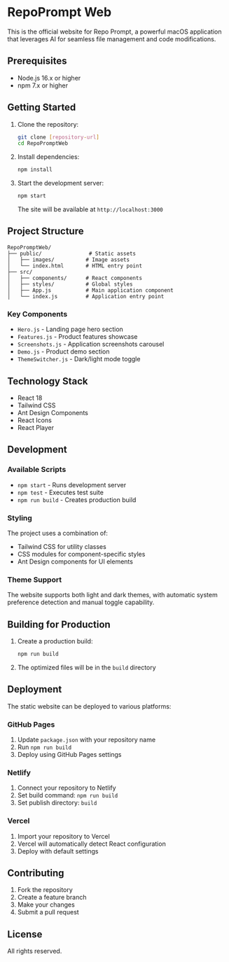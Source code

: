 # RepoPrompt Web

This is the official website for Repo Prompt, a powerful macOS application that leverages AI for seamless file management and code modifications.

## Prerequisites

- Node.js 16.x or higher
- npm 7.x or higher

## Getting Started

1. Clone the repository:
   ```bash
   git clone [repository-url]
   cd RepoPromptWeb
   ```

2. Install dependencies:
   ```bash
   npm install
   ```

3. Start the development server:
   ```bash
   npm start
   ```

   The site will be available at `http://localhost:3000`

## Project Structure

```
RepoPromptWeb/
├── public/               # Static assets
│   ├── images/          # Image assets
│   └── index.html       # HTML entry point
├── src/
│   ├── components/      # React components
│   ├── styles/          # Global styles
│   ├── App.js           # Main application component
│   └── index.js         # Application entry point
```

### Key Components

- `Hero.js` - Landing page hero section
- `Features.js` - Product features showcase
- `Screenshots.js` - Application screenshots carousel
- `Demo.js` - Product demo section
- `ThemeSwitcher.js` - Dark/light mode toggle

## Technology Stack

- React 18
- Tailwind CSS
- Ant Design Components
- React Icons
- React Player

## Development

### Available Scripts

- `npm start` - Runs development server
- `npm test` - Executes test suite
- `npm run build` - Creates production build

### Styling

The project uses a combination of:
- Tailwind CSS for utility classes
- CSS modules for component-specific styles
- Ant Design components for UI elements

### Theme Support

The website supports both light and dark themes, with automatic system preference detection and manual toggle capability.

## Building for Production

1. Create a production build:
   ```bash
   npm run build
   ```

2. The optimized files will be in the `build` directory

## Deployment

The static website can be deployed to various platforms:

### GitHub Pages
1. Update `package.json` with your repository name
2. Run `npm run build`
3. Deploy using GitHub Pages settings

### Netlify
1. Connect your repository to Netlify
2. Set build command: `npm run build`
3. Set publish directory: `build`

### Vercel
1. Import your repository to Vercel
2. Vercel will automatically detect React configuration
3. Deploy with default settings

## Contributing

1. Fork the repository
2. Create a feature branch
3. Make your changes
4. Submit a pull request

## License

All rights reserved.